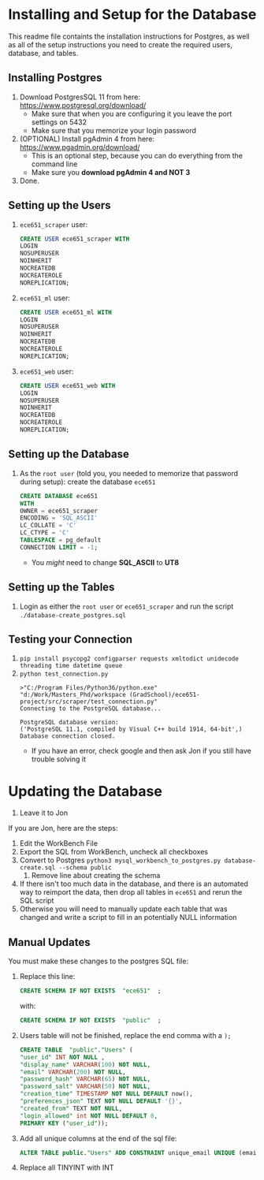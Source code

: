 Installing and Setup for the Database
=====================================

This readme file containts the installation instructions for Postgres, 
as well as all of the setup instructions you need to create the required users, database, and tables.


Installing Postgres
-------------------
1. Download PostgresSQL 11 from here: https://www.postgresql.org/download/
    * Make sure that when you are configuring it you leave the port settings on 5432
    * Make sure that you memorize your login password
1. (OPTIONAL) Install pgAdmin 4 from here: https://www.pgadmin.org/download/
    * This is an optional step, because you can do everything from the command line
    * Make sure you **download pgAdmin 4 and NOT 3**
1. Done.


Setting up the Users
--------------------
1. `ece651_scraper` user:
    ```sql
    CREATE USER ece651_scraper WITH
    LOGIN
    NOSUPERUSER
    NOINHERIT
    NOCREATEDB
    NOCREATEROLE
    NOREPLICATION;
    ```
1. `ece651_ml` user:
    ```sql
    CREATE USER ece651_ml WITH
    LOGIN
    NOSUPERUSER
    NOINHERIT
    NOCREATEDB
    NOCREATEROLE
    NOREPLICATION;
    ```
1. `ece651_web` user:
    ```sql
    CREATE USER ece651_web WITH
    LOGIN
    NOSUPERUSER
    NOINHERIT
    NOCREATEDB
    NOCREATEROLE
    NOREPLICATION;
    ```


Setting up the Database
-----------------------
1. As the `root user` (told you, you needed to memorize that password during setup): create the database `ece651`
    ```sql
    CREATE DATABASE ece651
    WITH 
    OWNER = ece651_scraper
    ENCODING = 'SQL_ASCII'
    LC_COLLATE = 'C'
    LC_CTYPE = 'C'
    TABLESPACE = pg_default
    CONNECTION LIMIT = -1;
    ```
    * You *might* need to change **SQL_ASCII** to **UT8**

Setting up the Tables
---------------------
1. Login as either the `root user` or `ece651_scraper` and run the script `./database-create_postgres.sql`


Testing your Connection
-----------------------
1. `pip install psycopg2 configparser requests xmltodict unidecode threading time datetime queue`
1. `python test_connection.py`
    ```
    >"C:/Program Files/Python36/python.exe" "d:/Work/Masters_Phd/workspace (GradSchool)/ece651-project/src/scraper/test_connection.py"
    Connecting to the PostgreSQL database...

    PostgreSQL database version:
    ('PostgreSQL 11.1, compiled by Visual C++ build 1914, 64-bit',)
    Database connection closed.
    ```
    * If you have an error, check google and then ask Jon if you still have trouble solving it


Updating the Database
=====================
1. Leave it to Jon

If you are Jon, here are the steps:
1. Edit the WorkBench File
1. Export the SQL from WorkBench, uncheck all checkboxes
1. Convert to Postgres `python3 mysql_workbench_to_postgres.py database-create.sql --schema public`
    1. Remove line about creating the schema
1. If there isn't too much data in the database, and there is an automated way to reimport the data, then drop all tables in `ece651` and rerun the SQL script
1. Otherwise you will need to manually update each table that was changed and write a script to fill in an potentially NULL information

Manual Updates
--------------
You must make these changes to the postgres SQL file:
1. Replace this line:
    ```sql
    CREATE SCHEMA IF NOT EXISTS  "ece651"  ;
    ```
    with:
    ```sql
    CREATE SCHEMA IF NOT EXISTS  "public"  ;
    ```
1. Users table will not be finished, replace the end comma with a `);`
    ```sql
    CREATE TABLE  "public"."Users" (
    "user_id" INT NOT NULL ,
    "display_name" VARCHAR(100) NOT NULL,
    "email" VARCHAR(200) NOT NULL,
    "password_hash" VARCHAR(65) NOT NULL,
    "password_salt" VARCHAR(50) NOT NULL,
    "creation_time" TIMESTAMP NOT NULL DEFAULT now(),
    "preferences_json" TEXT NOT NULL DEFAULT '{}',
    "created_from" TEXT NOT NULL,
    "login_allowed" int NOT NULL DEFAULT 0,
    PRIMARY KEY ("user_id"));
    ```
1. Add all unique columns at the end of the sql file: 
    ```sql
    ALTER TABLE public."Users" ADD CONSTRAINT unique_email UNIQUE (email);
    ```
1. Replace all TINYINT with INT